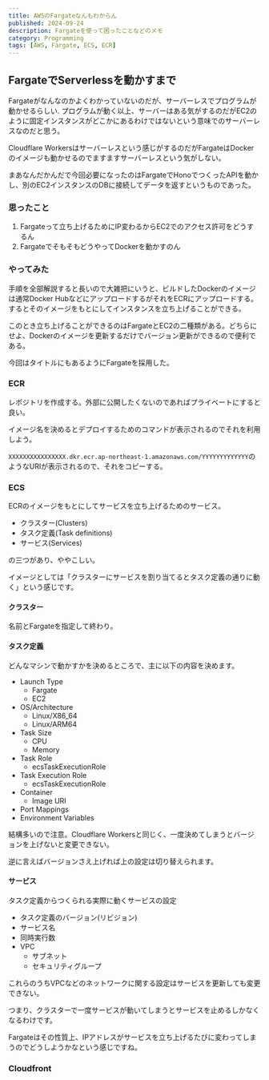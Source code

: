 ```yaml
---
title: AWSのFargateなんもわからん 
published: 2024-09-24
description: Fargateを使って困ったことなどのメモ
category: Programming
tags: [AWS, Fargate, ECS, ECR]
---
```


## FargateでServerlessを動かすまで

Fargateがなんなのかよくわかっていないのだが、サーバーレスでプログラムが動かせるらしい. プログラムが動く以上、サーバーはある気がするのだがEC2のように固定インスタンスがどこかにあるわけではないという意味でのサーバーレスなのだと思う。

Cloudflare Workersはサーバーレスという感じがするのだがFargateはDockerのイメージも動かせるのでますますサーバーレスという気がしない。

まあなんだかんだで今回必要になったのはFargateでHonoでつくったAPIを動かし、別のEC2インスタンスのDBに接続してデータを返すというものであった。

### 思ったこと

1. Fargateって立ち上げるためにIP変わるからEC2でのアクセス許可をどうするん
2. FargateでそもそもどうやってDockerを動かすのん

### やってみた

手順を全部解説すると長いので大雑把にいうと、ビルドしたDockerのイメージは通常Docker HubなどにアップロードするがそれをECRにアップロードする。するとそのイメージをもとにしてインスタンスを立ち上げることができる。

このとき立ち上げることができるのはFargateとEC2の二種類がある。どちらにせよ、Dockerのイメージを更新するだけでバージョン更新ができるので便利である。

今回はタイトルにもあるようにFargateを採用した。

### ECR

レポジトリを作成する。外部に公開したくないのであればプライベートにすると良い。

イメージ名を決めるとデプロイするためのコマンドが表示されるのでそれを利用しよう。

`XXXXXXXXXXXXXXXX.dkr.ecr.ap-northeast-1.amazonaws.com/YYYYYYYYYYYYY`のようなURIが表示されるので、それをコピーする。

### ECS

ECRのイメージをもとにしてサービスを立ち上げるためのサービス。

- クラスター(Clusters)
- タスク定義(Task definitions)
- サービス(Services)

の三つがあり、ややこしい。

イメージとしては「クラスターにサービスを割り当てるとタスク定義の通りに動く」という感じです。

#### クラスター

名前とFargateを指定して終わり。

#### タスク定義

どんなマシンで動かすかを決めるところで、主に以下の内容を決めます。

- Launch Type
    - Fargate
    - EC2
- OS/Architecture
    - Linux/X86_64
    - Linux/ARM64
- Task Size
    - CPU
    - Memory
- Task Role
    - ecsTaskExecutionRole
- Task Execution Role
    - ecsTaskExecutionRole
- Container
    - Image URI
- Port Mappings
- Environment Variables

結構多いので注意。Cloudflare Workersと同じく、一度決めてしまうとバージョンを上げないと変更できない。

逆に言えばバージョンさえ上げれば上の設定は切り替えられます。

#### サービス

タスク定義からつくられる実際に動くサービスの設定

- タスク定義のバージョン(リビジョン)
- サービス名
- 同時実行数
- VPC
    - サブネット
    - セキュリティグループ

これらのうちVPCなどのネットワークに関する設定はサービスを更新しても変更できない。

つまり、クラスターで一度サービスが動いてしまうとサービスを止めるしかなくなるわけです。

Fargateはその性質上、IPアドレスがサービスを立ち上げるたびに変わってしまうのでどうしようかなという感じですね。

### Cloudfront
